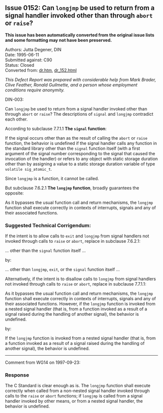 ## Issue 0152: Can `longjmp` be used to return from a signal handler invoked other than through `abort` or `raise`?

**This issue has been automatically converted from the original issue lists and some formatting may not have been preserved.**

Authors: Jutta Degener, DIN  
Date: 1995-06-11  
Submitted against: C90  
Status: Closed  
Converted from: [dr.htm](https://www.open-std.org/jtc1/sc22/wg14/www/docs/dr.htm), [dr_152.html](https://www.open-std.org/jtc1/sc22/wg14/www/docs/dr_152.html)

*This Defect Report was prepared with considerable help from Mark Brader, Clive
Feather, Ronald Guilmette, and a person whose employment conditions require
anonymity.*

DIN-003:

Can `longjmp` be used to return from a signal handler invoked other than through
`abort` or `raise`? The descriptions of `signal` and `longjmp` contradict each
other.

According to subclause 7.7.1.1 **The `signal` function**:

If the signal occurs other than as the result of calling the `abort` or `raise`
function, the behavior is undefined if the signal handler calls any function in
the standard library other than the `signal` function itself (with a first
argument of the signal number corresponding to the signal that caused the
invocation of the handler) or refers to any object with static storage duration
other than by assigning a value to a static storage duration variable of type
`volatile sig_atomic_t`.

Since `longjmp` is a function, it cannot be called.

But subclause 7.6.2.1 **The `longjmp` function**, broadly guarantees the
opposite:

As it bypasses the usual function call and return mechanisms, the `longjmp`
function shall execute correctly in contexts of interrupts, signals and any of
their associated functions.

### Suggested Technical Corrigendum:

If the intent is to allow calls to `exit` and `longjmp` from signal handlers not
invoked through calls to `raise` or `abort`, replace in subclause 7.6.2.1:

... other than the `signal` function itself ...

by:

... other than `longjmp`, `exit`, or the `signal` function itself ...

Alternatively, if the intent is to disallow calls to `longjmp` from signal
handlers not invoked through calls to `raise` or `abort`, replace in subclause
7.7.1.1:

As it bypasses the usual function call and return mechanisms, the `longjmp`
function shall execute correctly in contexts of interrupts, signals and any of
their associated functions. However, if the `longjmp` function is invoked from a
nested signal handler (that is, from a function invoked as a result of a signal
raised during the handling of another signal), the behavior is undefined.

by:

If the `longjmp` function is invoked from a nested signal handler (that is, from
a function invoked as a result of a signal raised during the handling of another
signal), the behavior is undefined.

---

Comment from WG14 on 1997-09-23:

### Response

The C Standard is clear enough as is. The `longjmp` function shall execute
correctly when called from a non-nested signal handler invoked through calls to
the `raise` or `abort` functions; if `longjmp` is called from a signal handler
invoked by other means, or from a nested signal handler, the behavior is
undefined.
